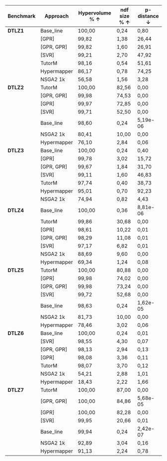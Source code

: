 | **Benchmark** 	| **Approach**    	| **Hypervolume %** ↑  	| **ndf size** % ↑	| **p-distance** ↓|
|---------	|-------------	|-------------	|------------	|------------	|
| **DTLZ1**   	| Base_line   	| 100,00      	| 0,24       	| 0,80       	|
|          	| [GPR]       	| 99,82       	| 1,38       	| 26,44      	|
|          	| [GPR, GPR]  	| 99,82       	| 1,60       	| 26,91      	|
|          	| [SVR]       	| 99,21       	| 2,70       	| 47,92      	|
|          	| TutorM      	| 98,16       	| 0,54       	| 51,61      	|
|          	| Hypermapper 	| 86,17       	| 0,78       	| 74,25      	|
|          	| NSGA2 1k    	| 56,58       	| 1,56       	| 3,28       	|
| **DTLZ2**   	| TutorM      	| 100,00      	| 82,56      	| 0,00       	|
|          	| [GPR, GPR]  	| 99,98       	| 74,53      	| 0,00       	|
|          	| [GPR]       	| 99,97       	| 72,85      	| 0,00       	|
|          	| [SVR]       	| 99,71       	| 52,50      	| 0,00       	|
|          	| Base_line   	| 98,60       	| 0,24       	| 5,19e-06   	|
|          	| NSGA2 1k    	| 80,41       	| 10,00      	| 0,00       	|
|          	| Hypermapper 	| 76,10       	| 2,84       	| 0,06       	|
| **DTLZ3**   	| Base_line   	| 100,00      	| 0,24       	| 0,40       	|
|          	| [GPR]       	| 99,78       	| 3,02       	| 15,72      	|
|          	| [GPR, GPR]  	| 99,67       	| 1,84       	| 31,70      	|
|          	| [SVR]       	| 99,11       	| 1,60       	| 46,83      	|
|          	| TutorM      	| 97,74       	| 0,40       	| 38,73      	|
|          	| Hypermapper 	| 95,01       	| 0,70       	| 92,23      	|
|          	| NSGA2 1k    	| 74,94       	| 0,82       	| 4,43       	|
| **DTLZ4**   	| Base_line   	| 100,00      	| 0,36       	| 8,81e-06   	|
|          	| TutorM      	| 99,86       	| 30,68      	| 0,00       	|
|          	| [GPR]       	| 98,61       	| 10,22      	| 0,01       	|
|          	| [GPR, GPR]  	| 98,29       	| 11,08      	| 0,01       	|
|          	| [SVR]       	| 97,17       	| 6,82       	| 0,01       	|
|          	| NSGA2 1k    	| 88,69       	| 9,60       	| 0,00       	|
|          	| Hypermapper 	| 69,34       	| 1,24       	| 0,08       	|
| **DTLZ5**   	| TutorM      	| 100,00      	| 80,88      	| 0,00       	|
|          	| [GPR]       	| 99,98       	| 74,02      	| 0,00       	|
|          	| [GPR, GPR]  	| 99,98       	| 73,24      	| 0,00       	|
|          	| [SVR]       	| 99,72       	| 52,68      	| 0,00       	|
|          	| Base_line   	| 98,63       	| 0,24       	| 1,62e-05   	|
|          	| NSGA2 1k    	| 81,73       	| 10,00      	| 0,00       	|
|          	| Hypermapper 	| 78,46       	| 3,02       	| 0,06       	|
| **DTLZ6**   	| Base_line   	| 100,00      	| 0,24       	| 0,01       	|
|          	| [SVR]       	| 98,55       	| 4,30       	| 0,07       	|
|          	| [GPR, GPR]  	| 98,13       	| 2,94       	| 0,13       	|
|          	| [GPR]       	| 98,08       	| 3,36       	| 0,11       	|
|          	| TutorM      	| 98,07       	| 3,70       	| 0,12       	|
|          	| NSGA2 1k    	| 54,21       	| 2,88       	| 1,01       	|
|          	| Hypermapper 	| 18,43       	| 2,22       	| 1,66       	|
| **DTLZ7**   	| TutorM      	| 100,00      	| 87,00      	| 0,00       	|
|          	| [GPR, GPR]  	| 100,00      	| 84,86      	| 5,68e-05   	|
|          	| [GPR]       	| 100,00      	| 82,28      	| 0,00       	|
|          	| [SVR]       	| 99,95       	| 20,66      	| 0,01       	|
|          	| Base_line   	| 99,94       	| 0,24       	| 2,42e-07   	|
|          	| NSGA2 1k    	| 92,89       	| 3,04       	| 0,16       	|
|          	| Hypermapper 	| 91,13       	| 2,24       	| 0,78       	|